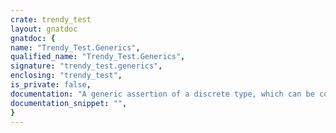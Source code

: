 ```yaml
---
crate: trendy_test
layout: gnatdoc
gnatdoc: {
name: "Trendy_Test.Generics",
qualified_name: "Trendy_Test.Generics",
signature: "trendy_test.generics",
enclosing: "trendy_test",
is_private: false,
documentation: "A generic assertion of a discrete type, which can be compared using a\nbinary operator.  This operation includes a string which can be used\nduring reporting.",
documentation_snippet: "",
}
---
```

